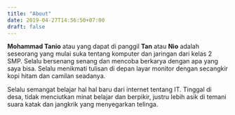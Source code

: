 ```yaml
---
title: "About"
date: 2019-04-27T14:56:50+07:00
draft: false
---
```


**Mohammad Tanio** atau yang dapat di panggil **Tan** atau **Nio** adalah seseorang yang mulai suka tentang komputer dan jaringan dari kelas 2 SMP. Selalu bersenang senang dan mencoba berkarya dengan apa yang saya bisa. Selalu menikmati tulisan di depan layar monitor dengan secangkir kopi hitam dan camilan seadanya. 

Selalu semangat belajar hal hal baru dari internet tentang IT. Tinggal di desa, tidak menciutkan minat belajar dan berpikir, justru lebih asik di temani suara katak dan jangkrik yang menyegarkan telinga.
